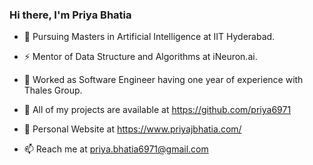 ### Hi there, I'm Priya Bhatia

<!--
**priya6971/priya6971** is a ✨ _special_ ✨ repository because its `README.md` (this file) appears on your GitHub profile.
-->

- 🔭 Pursuing Masters in Artificial Intelligence at IIT Hyderabad.

- ⚡ Mentor of Data Structure and Algorithms at iNeuron.ai.

- 👯 Worked as Software Engineer having one year of experience with Thales Group.

- 💬 All of my projects are available at https://github.com/priya6971

- 🎯 Personal Website at https://www.priyajbhatia.com/

- 📫 Reach me at priya.bhatia6971@gmail.com

